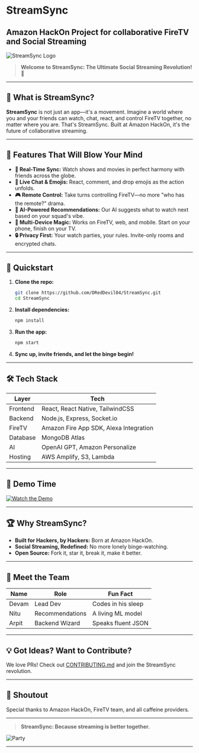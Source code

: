 # StreamSync
Amazon HackOn Project for collaborative FireTV and Social Streaming
---

![StreamSync Logo](https://media.giphy.com/media/3o7aD2saalBwwftBIY/giphy.gif)

> **Welcome to StreamSync: The Ultimate Social Streaming Revolution! 🚀**

---

## 🚨 What is StreamSync?

**StreamSync** is not just an app—it's a movement. Imagine a world where you and your friends can watch, chat, react, and control FireTV together, no matter where you are. That's StreamSync. Built at Amazon HackOn, it's the future of collaborative streaming.

---

## 🌟 Features That Will Blow Your Mind

- **🔗 Real-Time Sync:** Watch shows and movies in perfect harmony with friends across the globe.
- **💬 Live Chat & Emojis:** React, comment, and drop emojis as the action unfolds.
- **🎮 Remote Control:** Take turns controlling FireTV—no more "who has the remote?" drama.
- **🧠 AI-Powered Recommendations:** Our AI suggests what to watch next based on your squad's vibe.
- **📱 Multi-Device Magic:** Works on FireTV, web, and mobile. Start on your phone, finish on your TV.
- **🔒 Privacy First:** Your watch parties, your rules. Invite-only rooms and encrypted chats.

---

## 🚀 Quickstart

1. **Clone the repo:**
    ```bash
    git clone https://github.com/DRedDevil04/StreamSync.git
    cd StreamSync
    ```
2. **Install dependencies:**
    ```bash
    npm install
    ```
3. **Run the app:**
    ```bash
    npm start
    ```
4. **Sync up, invite friends, and let the binge begin!**

---

## 🛠️ Tech Stack

| Layer         | Tech                                      |
|---------------|-------------------------------------------|
| Frontend      | React, React Native, TailwindCSS          |
| Backend       | Node.js, Express, Socket.io               |
| FireTV        | Amazon Fire App SDK, Alexa Integration    |
| Database      | MongoDB Atlas                             |
| AI            | OpenAI GPT, Amazon Personalize            |
| Hosting       | AWS Amplify, S3, Lambda                   |

---

## 🤯 Demo Time

[![Watch the Demo](https://img.youtube.com/vi/dQw4w9WgXcQ/0.jpg)](https://youtu.be/dQw4w9WgXcQ)

---

## 🏆 Why StreamSync?

- **Built for Hackers, by Hackers:** Born at Amazon HackOn.
- **Social Streaming, Redefined:** No more lonely binge-watching.
- **Open Source:** Fork it, star it, break it, make it better.

---

## 👾 Meet the Team

| Name         | Role                | Fun Fact                        |
|--------------|---------------------|---------------------------------|
| Devam        | Lead Dev            | Codes in his sleep              |
| Nitu         | Recommendations     | A living ML model               |
| Arpit        | Backend Wizard      | Speaks fluent JSON              |

---

## 💡 Got Ideas? Want to Contribute?

We love PRs! Check out [CONTRIBUTING.md](CONTRIBUTING.md) and join the StreamSync revolution.

---

## 📣 Shoutout

Special thanks to Amazon HackOn, FireTV team, and all caffeine providers.

---

> **StreamSync: Because streaming is better together.**

![Party](https://media.giphy.com/media/l0MYt5jPR6QX5pnqM/giphy.gif)

---
